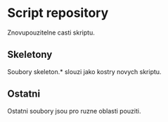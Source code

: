 # Script repository
Znovupouzitelne casti skriptu.

## Skeletony
Soubory skeleton.* slouzi jako kostry novych skriptu.

## Ostatni
Ostatni soubory jsou pro ruzne oblasti pouziti.
